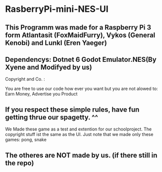 # RasberryPi-mini-NES-UI
This Programm was made for a Raspberry Pi 3
form Atlantasit (FoxMaidFurry), Vykos (General Kenobi) and Lunkl (Eren Yaeger)
------------------------------------------------------------------------------
Dependencys:
Dotnet 6
Godot
Emulator.NES(By Xyene and Modifyed by us)
---------------------
Copyright and Co. :

You are free to use our code how ever you want but you are not alowed to:
Earn Money,
Advertise you Product

If you respect these simple rules, have fun getting thrue our spagetty. ^^
--------------------
We Made these game as a test and extention for our schoolproject. The copyright stuff ist the same as the UI.
Just note that we made only these games:
pong,
snake

The otheres are NOT made by us. (if there still in the repo)
--------------
